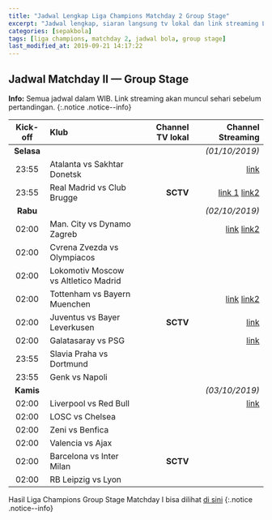 ```yaml
---
title: "Jadwal Lengkap Liga Champions Matchday 2 Group Stage"
excerpt: "Jadwal lengkap, siaran langsung tv lokal dan link streaming Liga Champions Matchday 2 Group stage" 
categories: [sepakbola]
tags: [liga champions, matchday 2, jadwal bola, group stage]
last_modified_at: 2019-09-21 14:17:22
---
```


## Jadwal Matchday II — Group Stage

**Info:** Semua jadwal dalam WIB. Link streaming akan muncul sehari sebelum pertandingan.
{:.notice .notice--info}

|Kick-off|Klub|Channel TV lokal|Channel Streaming|
|:---:|:---|---:|---:|
|**Selasa**|||_(01/10/2019)_|
|23:55|Atalanta vs Sakhtar Donetsk||[link](https://live.istimiwir/atal-sakht)|
|23:55|Real Madrid vs Club Brugge|**SCTV**|[link 1](https://live.istimiwir/rmad-brug) [link2](https://live.istimiwir/rmad-brug-en)|
|**Rabu**|||_(02/10/2019)_|
|02:00|Man. City vs Dynamo Zagreb||[link](https://live.istimiwir/mci-dynamo) [link2](https://live.istimiwir/mci-dynamo-en)|
|02:00|Cvrena Zvezda vs Olympiacos|||
|02:00|Lokomotiv Moscow vs Altletico Madrid|||
|02:00|Tottenham vs Bayern Muenchen||[link](https://live.istimiwir/tot-munchen) [link2](https://live.istimiwir/tot-munchen-en)|
|02:00|Juventus vs Bayer Leverkusen|**SCTV**|[link](https://live.istimiwir/juv-bayer)|
|02:00|Galatasaray vs PSG||[link](https://live.istimiwir/galat-psg)|
|23:55|Slavia Praha vs Dortmund|||
|23:55|Genk vs Napoli|||
|**Kamis**|||_(03/10/2019)_|
|02:00|Liverpool vs Red Bull||[link](/liverpool)|
|02:00|LOSC vs Chelsea|||
|02:00|Zeni vs Benfica|||
|02:00|Valencia vs Ajax|||
|02:00|Barcelona vs Inter Milan|**SCTV**||
|02:00|RB Leipzig vs Lyon|||

Hasil Liga Champions Group Stage Matchday I bisa dilihat [di sini](/sepakbola/jadwal-liga-champions-matchday-1-group/)
{:.notice .notice--info}
